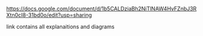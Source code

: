 https://docs.google.com/document/d/1b5CALDziaBh2NiTlNAW4HvFZnbJ3RXtn0cI8-31bd0o/edit?usp=sharing

link contains all explanaitions and diagrams
